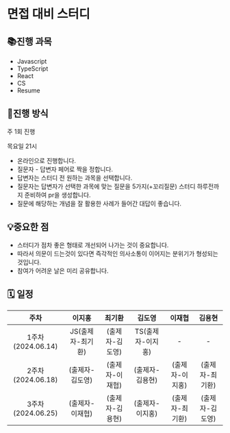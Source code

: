 # 면접 대비 스터디

## 📚진행 과목
* Javascript
* TypeScript
* React
* CS
* Resume

## 📍진행 방식
주 1회 진행

목요일 21시
- 온라인으로 진행합니다. 
- 질문자 - 답변자 페어로 짝을 정합니다.
- 답변자는 스터디 전 원하는 과목을 선택합니다.
- 질문자는 답변자가 선택한 과목에 맞는 질문을 5가지(+꼬리질문) 스터디 하루전까지 준비하여 pr을 생성합니다. 
- 질문에 해당하는 개념을 잘 활용한 사례가 들어간 대답이 좋습니다. 

## 💡중요한 점
- 스터디가 점차 좋은 형태로 개선되어 나가는 것이 중요합니다.
- 따라서 의문이 드는것이 있다면 즉각적인 의사소통이 이어지는 분위기가 형성되는 것입니다.
- 참여가 어려운 날은 미리 공유합니다.


## 🗓️ 일정
  
주차 | 이지홍 | 최기환 | 김도영 | 이재협 | 김용현 
:--: | :--: | :--: | :--: | :--: | :--: |
1주차(2024.06.14) | JS(출제자-최기환) | (출제자-김도영) | TS(출제자-이지홍) | - | - |
2주차(2024.06.18) | (출제자-김도영) | (출제자-이재협) | (출제자-김용현) | (출제자-이지홍) | (출제자-최기환) |
3주차(2024.06.25) | (출제자-이재협) | (출제자-김용현) | (출제자-이지홍) | (출제자-최기환) | (출제자-김도영) |
